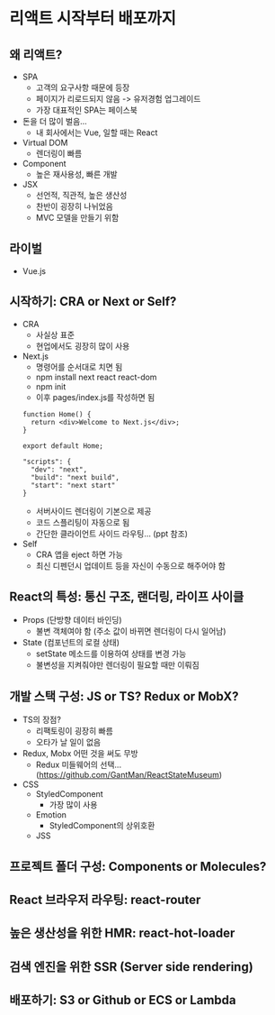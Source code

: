 # 리액트 시작부터 배포까지

## 왜 리액트?
- SPA
  - 고객의 요구사항 때문에 등장
  - 페이지가 리로드되지 않음 -> 유저경험 업그레이드
  - 가장 대표적인 SPA는 페이스북
- 돈을 더 많이 벌음...
  - 내 회사에서는 Vue, 일할 때는 React
- Virtual DOM
  - 렌더링이 빠름
- Component
  - 높은 재사용성, 빠른 개발
- JSX
  - 선언적, 직관적, 높은 생산성
  - 찬반이 굉장히 나뉘었음
  - MVC 모델을 만들기 위함
  
## 라이벌
- Vue.js

## 시작하기: CRA or Next or Self?
- CRA
  - 사실상 표준 
  - 현업에서도 굉장히 많이 사용
- Next.js
  - 명령어를 순서대로 치면 됨
  - npm install next react react-dom
  - npm init
  - 이후 pages/index.js를 작성하면 됨
  ```
  function Home() {
    return <div>Welcome to Next.js</div>;
  }
  
  export default Home;
  ```
  ```
  "scripts": {
    "dev": "next",
    "build": "next build",
    "start": "next start"
  }
  ```
  - 서버사이드 렌더링이 기본으로 제공
  - 코드 스플리팅이 자동으로 됨
  - 간단한 클라이언트 사이드 라우팅... (ppt 참조)
- Self
  - CRA 앱을 eject 하면 가능
  - 최신 디펜던시 업데이트 등을 자신이 수동으로 해주어야 함

## React의 특성: 통신 구조, 랜더링, 라이프 사이클
- Props (단방향 데이터 바인딩)
  - 불변 객체여야 함 (주소 값이 바뀌면 렌더링이 다시 일어남)
- State (컴포넌트의 로컬 상태)
  - setState 메소드를 이용하여 상태를 변경 가능
  - 불변성을 지켜줘야만 렌더링이 필요할 때만 이뤄짐

## 개발 스택 구성: JS or TS? Redux or MobX?
- TS의 장점?
  - 리팩토링이 굉장히 빠름
  - 오타가 날 일이 없음
- Redux, Mobx 어떤 것을 써도 무방
  - Redux 미들웨어의 선택... (https://github.com/GantMan/ReactStateMuseum)
- CSS
  - StyledComponent
    - 가장 많이 사용
  - Emotion
    - StyledComponent의 상위호환
  - JSS
  
## 프로젝트 폴더 구성: Components or Molecules?


## React 브라우저 라우팅: react-router

## 높은 생산성을 위한 HMR: react-hot-loader

## 검색 엔진을 위한 SSR (Server side rendering)

## 배포하기: S3 or Github or ECS or Lambda
